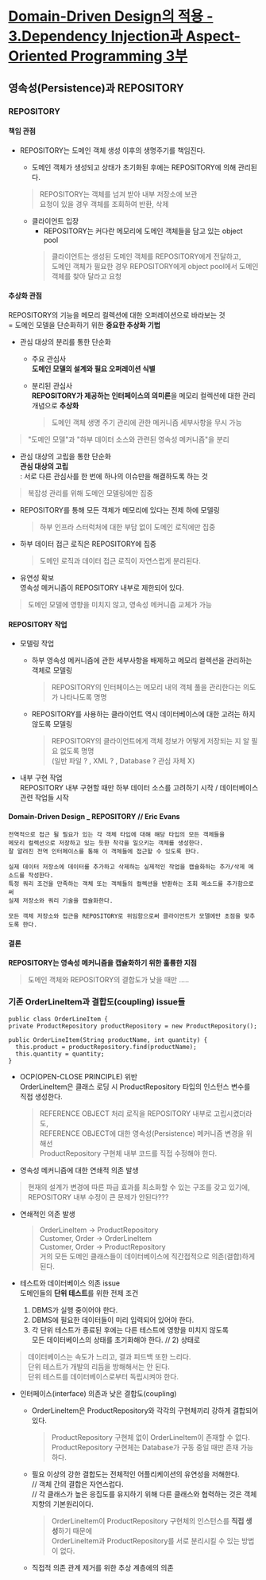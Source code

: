 # [Domain-Driven Design의 적용 - 3.Dependency Injection과 Aspect-Oriented Programming 3부](http://aeternum.egloos.com/1239549)

## 영속성(Persistence)과 REPOSITORY

### REPOSITORY

#### 책임 관점

* REPOSITORY는 도메인 객체 생성 이후의 생명주기를 책임진다.  
  * 도메인 객체가 생성되고 상태가 초기화된 후에는 REPOSITORY에 의해 관리된다.  
  > REPOSITORY는 객체를 넘겨 받아 내부 저장소에 보관  
  > 요청이 있을 경우 객체를 조회하여 반환, 삭제  
  
  * 클라이언트 입장  
    * REPOSITORY는 커다란 메모리에 도메인 객체들을 담고 있는 object pool  
    > 클라이언트는 생성된 도메인 객체를 REPOSITORY에게 전달하고,  
    > 도메인 객체가 필요한 경우 REPOSITORY에게 object pool에서 도메인 객체를 찾아 달라고 요청  

#### 추상화 관점  
REPOSITORY의 기능을 메모리 컬렉션에 대한 오퍼레이션으로 바라보는 것  
= 도메인 모델을 단순화하기 위한 **중요한 추상화 기법**

* 관심 대상의 분리를 통한 단순화  
  * 주요 관심사  
    **도메인 모델의 설계와 필요 오퍼레이션 식별**  
    
  * 분리된 관심사  
    **REPOSITORY가 제공하는 인터페이스의 의미론**을 메모리 컬렉션에 대한 관리 개념으로 **추상화**  
    > 도메인 객체 생명 주기 관리에 관한 메커니즘 세부사항을 무시 가능  
    
> "도메인 모델"과 "하부 데이터 소스와 관련된 영속성 메커니즘"을 분리


* 관심 대상의 고립을 통한 단순화  
**관심 대상의 고립**  
: 서로 다른 관심사를 한 번에 하나의 이슈만을 해결하도록 하는 것  
> 복잡성 관리를 위해 도메인 모델링에만 집중  

  * REPOSITORY를 통해 모든 객체가 메모리에 있다는 전제 하에 모델링    
    > 하부 인프라 스터럭처에 대한 부담 없이 도메인 로직에만 집중  
  
  * 하부 데이터 접근 로직은 REPOSITORY에 집중  
    > 도메인 로직과 데이터 접근 로직이 자연스럽게 분리된다.  
  
* 유연성 확보  
영속성 메커니즘이 REPOSITORY 내부로 제한되어 있다.  
> 도메인 모델에 영향을 미치지 않고, 영속성 메커니즘 교체가 가능  

#### REPOSITORY 작업  
* 모델링 작업
  
  * 하부 영속성 메커니즘에 관한 세부사항을 배제하고 메모리 컬렉션을 관리하는 객체로 모델링  
    > REPOSITORY의 인터페이스는 메모리 내의 객체 풀을 관리한다는 의도가 나타나도록 명명  
    
  * REPOSITORY를 사용하는 클라이언트 역시 데이터베이스에 대한 고려는 하지 않도록 모델링  
    > REPOSITORY의 클라이언트에게 객체 정보가 어떻게 저장되는 지 알 필요 없도록 명명  
    > (일반 파일 ? , XML ? , Database ? 관심 자체 X)

* 내부 구현 작업  
  REPOSITORY 내부 구현할 때만 하부 데이터 소스를 고려하기 시작 / 데이터베이스 관련 작업들 시작  
  
#### Domain-Driven Design _ REPOSITORY // Eric Evans  
```
전역적으로 접근 될 필요가 있는 각 객체 타입에 대해 해당 타입의 모든 객체들을
메모리 컬렉션으로 저장하고 있는 듯한 착각을 일으키는 객체를 생성한다.
잘 알려진 전역 인터페이스를 통해 이 객체들에 접근할 수 있도록 한다.

실제 데이터 저장소에 데이터를 추가하고 삭제하는 실제적인 작업을 캡슐화하는 추가/삭제 메소드를 작성한다.
특정 쿼리 조건을 만족하는 객체 또는 객체들의 컬렉션을 반환하는 조회 메소드를 추가함으로써
실제 저장소와 쿼리 기술을 캡슐화한다.

모든 객체 저장소와 접근을 REPOSITORY로 위임함으로써 클라이언트가 모델에만 초점을 맞추도록 한다.
```

#### 결론  
**REPOSITORY는 영속성 메커니즘을 캡슐화하기 위한 훌륭한 지점**
> 도메인 객체와 REPOSITORY의 결합도가 낮을 때만 .....

### 기존 OrderLineItem과 결합도(coupling) issue들  
```
public class OrderLineItem { 
private ProductRepository productRepository = new ProductRepository();
   
public OrderLineItem(String productName, int quantity) {
  this.product = productRepository.find(productName);
  this.quantity = quantity;
}
```

* OCP(OPEN-CLOSE PRINCIPLE) 위반  
OrderLineItem은 클래스 로딩 시 ProductRepository 타입의 인스턴스 변수를 직접 생성한다.  
  > REFERENCE OBJECT 처리 로직을 REPOSITORY 내부로 고립시켰더라도,  
  > REFERENCE OBJECT에 대한 영속성(Persistence) 메커니즘 변경을 위해선  
  > ProductRepository 구현체 내부 코드를 직접 수정해야 한다.  
  
* 영속성 메커니즘에 대한 연쇄적 의존 발생  
> 현재의 설계가 변경에 따른 파급 효과를 최소화할 수 있는 구조를 갖고 있기에,  
> REPOSITORY 내부 수정이 큰 문제가 안된다???  

  * 연쇄적인 의존 발생  
    > OrderLineItem -> ProductRepository  
    > Customer, Order -> OrderLineItem  
    > Customer, Order -> ProductRepository  
  거의 모든 도메인 클래스들이 데이터베이스에 직간접적으로 의존(결합)하게 된다.  
  
  * 테스트와 데이터베이스 의존 issue  
    도메인들의 **단위 테스트**를 위한 전제 조건  
    1) DBMS가 실행 중이어야 한다.  
    2) DBMS에 필요한 데이터들이 미리 입력되어 있어야 한다.  
    3) 각 단위 테스트가 종료된 후에는 다른 테스트에 영향을 미치지 않도록  
      모든 데이터베이스의 상태를 초기화해야 한다. // 2) 상태로  
  > 데이터베이스는 속도가 느리고, 결과 피드백 또한 느리다.  
  > 단위 테스트가 개발의 리듬을 방해해서는 안 된다.  
  > 단위 테스트를 데이터베이스로부터 독립시켜야 한다.  
  
* 인터페이스(interface) 의존과 낮은 결합도(coupling)  

  * OrderLineItem은 ProductRepository와 각각의 구현체끼리 강하게 결합되어 있다.  
    > ProductRepository 구현체 없이 OrderLineItem이 존재할 수 없다.  
    > ProductRepository 구현체는 Database가 구동 중일 때만 존재 가능하다.  
    
  * 필요 이상의 강한 결합도는 전체적인 어플리케이션의 유연성을 저해한다.  
    // 객체 간의 결합은 자연스럽다.  
    // 각 클래스가 높은 응집도를 유지하기 위해 다른 클래스와 협력하는 것은 객체 지향의 기본원리이다.  
    
    > OrderLineItem이 ProductRepository 구현체의 인스턴스를 **직접 생성**하기 때문에  
    > OrderLineItem과 ProductRepository를 서로 분리시킬 수 있는 방법이 없다.  
    
  * 직접적 의존 관계 제거를 위한 추상 계층에의 의존  
  
